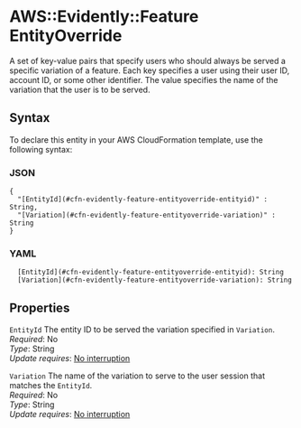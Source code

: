 # AWS::Evidently::Feature EntityOverride<a name="aws-properties-evidently-feature-entityoverride"></a>

A set of key\-value pairs that specify users who should always be served a specific variation of a feature\. Each key specifies a user using their user ID, account ID, or some other identifier\. The value specifies the name of the variation that the user is to be served\.

## Syntax<a name="aws-properties-evidently-feature-entityoverride-syntax"></a>

To declare this entity in your AWS CloudFormation template, use the following syntax:

### JSON<a name="aws-properties-evidently-feature-entityoverride-syntax.json"></a>

```
{
  "[EntityId](#cfn-evidently-feature-entityoverride-entityid)" : String,
  "[Variation](#cfn-evidently-feature-entityoverride-variation)" : String
}
```

### YAML<a name="aws-properties-evidently-feature-entityoverride-syntax.yaml"></a>

```
  [EntityId](#cfn-evidently-feature-entityoverride-entityid): String
  [Variation](#cfn-evidently-feature-entityoverride-variation): String
```

## Properties<a name="aws-properties-evidently-feature-entityoverride-properties"></a>

`EntityId` <a name="cfn-evidently-feature-entityoverride-entityid"></a>
The entity ID to be served the variation specified in `Variation`\.  
_Required_: No  
_Type_: String  
_Update requires_: [No interruption](https://docs.aws.amazon.com/AWSCloudFormation/latest/UserGuide/using-cfn-updating-stacks-update-behaviors.html#update-no-interrupt)

`Variation` <a name="cfn-evidently-feature-entityoverride-variation"></a>
The name of the variation to serve to the user session that matches the `EntityId`\.  
_Required_: No  
_Type_: String  
_Update requires_: [No interruption](https://docs.aws.amazon.com/AWSCloudFormation/latest/UserGuide/using-cfn-updating-stacks-update-behaviors.html#update-no-interrupt)
